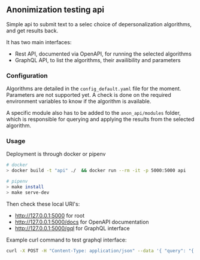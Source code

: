 ## Anonimization testing api
Simple api to submit text to a selec choice of depersonalization algorithms, and get results back.

It has two main interfaces:
 - Rest API, documented via OpenAPI, for running the selected algorithms
 - GraphQL API, to list the algorithms, their availibility and parameters

### Configuration
Algorithms are detailed in the `config_default.yaml` file for the moment.
Parameters are not supported yet. A check is done on the required environment variables to know if the
algorithm is available.

A specific module also has to be added to the `anon_api/modules` folder, which is responsible for querying and applying the results from the selected algorithm.

### Usage
Deployment is through docker or pipenv

```bash
# docker
> docker build -t "api" ./  && docker run --rm -it -p 5000:5000 api

# pipenv
> make install
> make serve-dev
```

Then check these local URI's:

* http://127.0.0.1:5000 for root
* http://127.0.0.1:5000/docs for OpenAPI documentation
* http://127.0.0.1:5000/gql for GraphQL interface

Example curl command to test graphql interface:
```bash
curl -X POST -H "Content-Type: application/json" --data '{ "query": "{ algorithms {id, description}}"}' https://anon-api.openjustice.be/gql/
```
